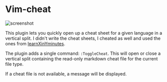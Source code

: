 # Vim-cheat

![screenshot](http://i.imgur.com/1ZAin3j.png)

This plugin lets you quickly open up a cheat sheet for a given language in a
vertical split.  I didn't write the cheat sheets, I cheated as well and used 
the ones from
[learnXinYminutes](https://github.com/adambard/learnxinyminutes-docs).

The plugin adds a single command:  ```:ToggleCheat```.  This will open or close
a vertical split containing the read-only markdown cheat file for the current 
file type.

If a cheat file is not available, a message will be displayed.
